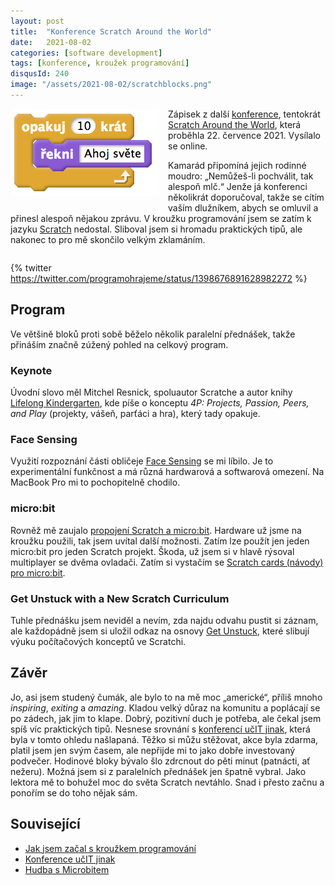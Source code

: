 ```yaml
---
layout: post
title:  "Konference Scratch Around the World"
date:   2021-08-02
categories: [software development]
tags: [konference, kroužek programování]
disqusId: 240
image: "/assets/2021-08-02/scratchblocks.png"
---
```


<div style="float: left; margin: 0 1em 1em 0; text-align: center;"><a href="http://scratchblocks.github.io/#?lang=cs&script=opakuj%20(10)%20kr%C3%A1t%20%0A%20%20%C5%99ekni%20%5BAhoj%20sv%C4%9Bte%5D%0Aend"><img src="/assets/2021-08-02/scratchblocks.png" /></a></div>

Zápisek z další [konference](https://blog.zvestov.cz/tag/konference/), tentokrát [Scratch Around the World](https://scratch.mit.edu/conference/2021), která proběhla 22. července 2021. Vysílalo se online.

Kamarád připomíná jejich rodinné moudro: „Nemůžeš-li pochválit, tak alespoň mlč.“ Jenže já konferenci několikrát doporučoval, takže se cítím vaším dlužníkem, abych se omluvil a přinesl alespoň nějakou zprávu. V kroužku programování jsem se zatím k jazyku [Scratch](https://scratch.mit.edu/) nedostal. Sliboval jsem si hromadu praktických tipů, ale nakonec to pro mě skončilo velkým zklamáním.

<div style="clear:both"></div>
<!--more-->

{% twitter https://twitter.com/programohrajeme/status/1398676891628982272 %}

## Program

Ve většině bloků proti sobě běželo několik paralelní přednášek, takže přináším značně zúžený pohled na celkový program.

### Keynote

Úvodní slovo měl Mitchel Resnick, spoluautor Scratche a autor knihy [Lifelong Kindergarten](https://www.goodreads.com/book/show/34889378-lifelong-kindergarten), kde píše o konceptu _4P: Projects, Passion, Peers, and Play_ (projekty, vášeň, parťáci a hra), který tady opakuje.

### Face Sensing

Využití rozpoznání části obličeje [Face Sensing](https://lab.scratch.mit.edu/face/) se mi líbilo. Je to experimentální funkčnost a má různá hardwarová a softwarová omezení. Na MacBook Pro mi to pochopitelně chodilo.

### micro:bit

Rovněž mě zaujalo [propojení Scratch a micro:bit](https://scratch.mit.edu/microbit). Hardware už jsme na kroužku použili, tak jsem uvítal další možnosti. Zatím lze použít jen jeden micro:bit pro jeden Scratch projekt. Škoda, už jsem si v hlavě rýsoval multiplayer se dvěma ovladači. Zatím si vystačím se [Scratch cards (návody) pro micro:bit](https://microbit.org/get-started/user-guide/scratch/).

### Get Unstuck with a New Scratch Curriculum

Tuhle přednášku jsem neviděl a nevím, zda najdu odvahu pustit si záznam, ale každopádně jsem si uložil odkaz na osnovy [Get Unstuck](https://gettingunstuck.gse.harvard.edu/), které slibují výuku počítačových konceptů ve Scratchi.

## Závěr

Jo, asi jsem studený čumák, ale bylo to na mě moc „americké“, příliš mnoho _inspiring_, _exiting_ a _amazing_. Kladou velký důraz na komunitu a poplácají se po zádech, jak jim to klape. Dobrý, pozitivní duch je potřeba, ale čekal jsem spíš víc praktických tipů. Nesnese srovnání s [konferencí učIT jinak](https://blog.zvestov.cz/software%20development/2018/05/15/konference-ucit-jinak), která byla v tomto ohledu našlapaná. Těžko si můžu stěžovat, akce byla zdarma, platil jsem jen svým časem, ale nepřijde mi to jako dobře investovaný podvečer. Hodinové bloky bývalo šlo zdrcnout do pěti minut (patnácti, ať nežeru). Možná jsem si z paralelních přednášek jen špatně vybral. Jako lektora mě to bohužel moc do světa Scratch nevtáhlo. Snad i přesto začnu a ponořím se do toho nějak sám.

## Související

- [Jak jsem začal s kroužkem programování](https://blog.zvestov.cz/software%20development/2018/10/29/jak-jsem-zacal-s-krouzkem-programovani.html)
- [Konference učIT jinak](https://blog.zvestov.cz/software%20development/2018/05/15/konference-ucit-jinak)
- [Hudba s Microbitem](https://blog.zvestov.cz/software%20development/2020/03/24/hudba-s-microbitem.html)